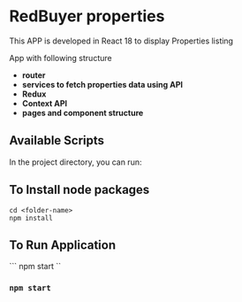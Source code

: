 # RedBuyer properties

This APP is developed in React 18 to display Properties listing

App with following structure

- **router**
- **services to fetch properties data using API**
- **Redux**
- **Context API**
- **pages and component structure**

## Available Scripts

In the project directory, you can run:

## To Install node packages
```cd <folder-name>```<br />
``` npm install ```

## To Run Application<br />
``` npm start ``

### `npm start`
